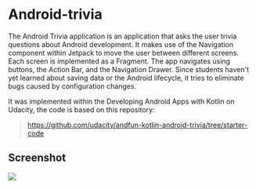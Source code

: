 # Android-trivia

The Android Trivia application is an application that asks the user trivia questions about Android development. It makes use of the Navigation component within Jetpack to move the user between different screens. Each screen is implemented as a Fragment. The app navigates using buttons, the Action Bar, and the Navigation Drawer. Since students haven't yet learned about saving data or the Android lifecycle, it tries to eliminate bugs caused by configuration changes.

It was implemented within the Developing Android Apps with Kotlin on Udacity, the code is based on this repository:

> https://github.com/udacity/andfun-kotlin-android-trivia/tree/starter-code

## Screenshot

![](https://drive.google.com/uc?export=view&id=1-VqnKtZV84LKw3-Q3qi1mUmLp3xFJti9)
